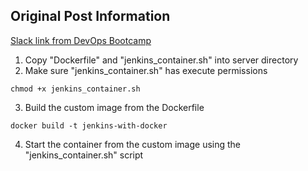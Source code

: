 ## Original Post Information
[Slack link from DevOps Bootcamp](https://techworld-with-nana.slack.com/archives/C01HWAG3WSF/p1663468172211489?thread_ts=1661888090.847439&cid=C01HWAG3WSF)

1. Copy "Dockerfile" and "jenkins_container.sh" into server directory
2. Make sure "jenkins_container.sh" has execute permissions
````
chmod +x jenkins_container.sh
````
3. Build the custom image from the Dockerfile
````
docker build -t jenkins-with-docker
````
4. Start the container from the custom image using the "jenkins_container.sh" script
